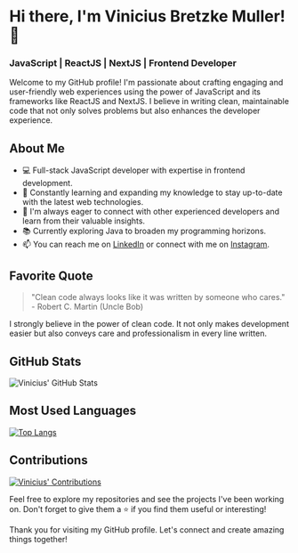 # Hi there, I'm Vinicius Bretzke Muller! 👋
### JavaScript | ReactJS | NextJS | Frontend Developer

Welcome to my GitHub profile! I'm passionate about crafting engaging and user-friendly web experiences using the power of JavaScript and its frameworks like ReactJS and NextJS. I believe in writing clean, maintainable code that not only solves problems but also enhances the developer experience.

## About Me

- 💻 Full-stack JavaScript developer with expertise in frontend development.
- 🌱 Constantly learning and expanding my knowledge to stay up-to-date with the latest web technologies.
- 🤝 I'm always eager to connect with other experienced developers and learn from their valuable insights.
- 📚 Currently exploring Java to broaden my programming horizons.
- 📫 You can reach me on [LinkedIn](https://www.linkedin.com/in/vinicius-bretzke) or connect with me on [Instagram](https://www.instagram.com/vinibretzke).

## Favorite Quote

> "Clean code always looks like it was written by someone who cares." - Robert C. Martin (Uncle Bob)

I strongly believe in the power of clean code. It not only makes development easier but also conveys care and professionalism in every line written.

## GitHub Stats

![Vinicius' GitHub Stats](https://github-readme-stats.vercel.app/api?username=vinibretzke&show_icons=true&count_private=true&hide=stars)

## Most Used Languages

[![Top Langs](https://github-readme-stats.vercel.app/api/top-langs/?username=vinibretzke&layout=compact)](https://github.com/vinibretzke)

## Contributions

[![Vinicius' Contributions](https://github-readme-streak-stats.herokuapp.com/?user=vinibretzke)](https://github.com/vinibretzke)

Feel free to explore my repositories and see the projects I've been working on. Don't forget to give them a ⭐️ if you find them useful or interesting!

Thank you for visiting my GitHub profile. Let's connect and create amazing things together!
